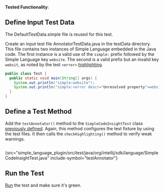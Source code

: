 [//]: # (title: 4. Annotator Test)

<!-- Copyright 2000-2022 JetBrains s.r.o. and other contributors. Use of this source code is governed by the Apache 2.0 license that can be found in the LICENSE file. -->

<microformat>

**Tested Functionality**: [](annotator.md)

</microformat>

<include src="tests_prerequisites.md" include-id="custom_language_testing_tutorial_header"></include>

## Define Input Test Data
The <path>DefaultTestData.simple</path> file is reused for this test.

Create an input test file <path>AnnotatorTestData.java</path> in the <path>testData</path> directory.
This file contains two instances of Simple Language embedded in the Java code.
The first instance is a valid use of the `simple:` prefix followed by the Simple Language key `website`.
The second is a valid prefix but an invalid key `websit`, as noted by the test `<error>` [highlighting](testing_highlighting.md).

```java
public class Test {
  public static void main(String[] args) {
    System.out.println("simple:website");
    System.out.println("simple:<error descr="Unresolved property">websit</error>");
  }
}
```

## Define a Test Method
Add the `testAnnotator()` method to the `SimpleCodeInsightTest` class [previously defined](completion_test.md#define-a-test).
Again, this method configures the test fixture by using the test files.
It then calls the `checkHighlighting()` method to verify weak warnings.

```java
```
{src="simple_language_plugin/src/test/java/org/intellij/sdk/language/SimpleCodeInsightTest.java" include-symbol="testAnnotator"}

## Run the Test
[Run](parsing_test.md#run-the-test) the test and make sure it's green.
